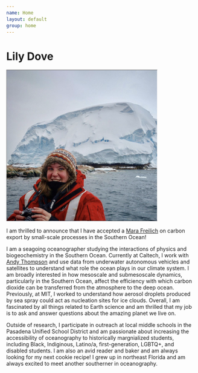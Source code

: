 ```yaml
---
name: Home
layout: default
group: home
---
```


<h1 class="text-center">Lily Dove</h1>

<img src="/static/img/LilyDove1.jpg" class="img-responsive center-block" width="400" height="400" alt="Sitting in front of the recently discovered Sif Island in the Amundsen Sea, Antarctica!"/>

<p class="lead text-justify">
I am thrilled to announce that I have accepted a <a href="https://cpaess.ucar.edu/cgc/class-33" target="_blank>NOAA Climate & Global Change</a> Postdoctoral Fellowship and will be starting at Brown University working with <a href="https://mara-freilich.github.io/" target="_blank">Mara Freilich</a> on carbon export by small-scale processes in the Southern Ocean!
  
I am a seagoing oceanographer studying the interactions of physics and biogeochemistry in the Southern Ocean. Currently at Caltech, I work with <a href="http://web.gps.caltech.edu/~andrewt/" target="_blank">Andy Thompson</a> and use data from underwater autonomous vehicles and satellites to understand what role the ocean plays in our climate system. I am broadly interested in how mesoscale and submesoscale dynamics, particularly in the Southern Ocean, affect the efficiency with which carbon dioxide can be transferred from the atmosphere to the deep ocean. Previously, at MIT, I worked to understand how aerosol droplets produced by sea spray could act as nucleation sites for ice clouds. Overall, I am fascinated by all things related to Earth science and am thrilled that my job is to ask and answer questions about the amazing planet we live on.
</p>
  
<p class="lead text-justify">
 Outside of research, I participate in outreach at local middle schools in the Pasadena Unified School District and am passionate about increasing the accessibility of oceanography to historically margnialized students, including Black, Indiginous, Latino/a, first-generation, LGBTQ+, and disabled students. I am also an avid reader and baker and am always looking for my next cookie recipe! I grew up in northeast Florida and am always excited to meet another southerner in oceanography.
</p>
